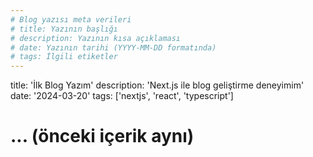 ```yaml
---
# Blog yazısı meta verileri
# title: Yazının başlığı
# description: Yazının kısa açıklaması
# date: Yazının tarihi (YYYY-MM-DD formatında)
# tags: İlgili etiketler
---
```


title: 'İlk Blog Yazım'
description: 'Next.js ile blog geliştirme deneyimim'
date: '2024-03-20'
tags: ['nextjs', 'react', 'typescript']

# ... (önceki içerik aynı) 